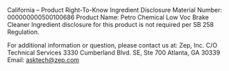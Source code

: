  
 
 
California – Product Right-To-Know Ingredient Disclosure 
Material Number: 000000000500100686 
Product Name: Petro Chemical Low Voc Brake Cleaner 
Ingredient disclosure for this product is not required per SB 258 Regulation. 
 
For additional information or question, please contact us at: 
Zep, Inc. 
C/O Technical Services 
3330 Cumberland Blvd. SE, Ste 700 
Atlanta, GA 30339 
Email: asktech@zep.com 
 
 
 
 
